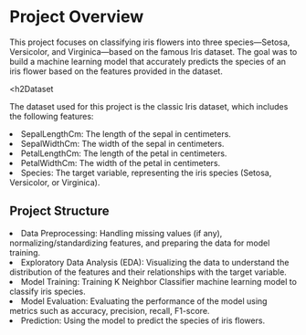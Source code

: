 
<h1>Project Overview</h1>
<p>This project focuses on classifying iris flowers into three species—Setosa, Versicolor, and Virginica—based on the famous Iris dataset. The goal was to build a machine learning model that accurately predicts the species of an iris flower based on the features provided in the dataset.</p>

<h2Dataset</h2>
<p>The dataset used for this project is the classic Iris dataset, which includes the following features:</p>

<li>SepalLengthCm: The length of the sepal in centimeters.</li>
<li>SepalWidthCm: The width of the sepal in centimeters.</li>
<li>PetalLengthCm: The length of the petal in centimeters.</li>
<li>PetalWidthCm: The width of the petal in centimeters.</li>
<li>Species: The target variable, representing the iris species (Setosa, Versicolor, or Virginica).</li>
<h2>Project Structure</h2>
<li>Data Preprocessing: Handling missing values (if any), normalizing/standardizing features, and preparing the data for model training.</li>
<li>Exploratory Data Analysis (EDA): Visualizing the data to understand the distribution of the features and their relationships with the target variable.</li>
<li>Model Training: Training K Neighbor Classifier machine learning model to classify iris species.</li>
<li>Model Evaluation: Evaluating the performance of the model using metrics such as accuracy, precision, recall, F1-score.</li>
<li>Prediction: Using the model to predict the species of iris flowers.</li>

